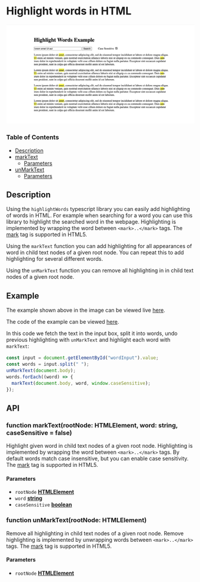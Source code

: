 <!-- Generated by documentation.js. Update this documentation by updating the source code. -->

# Highlight words in HTML

![example of Highlight Words ](exampleHighlightWords.jpg)

### Table of Contents

- [Description](##Description)
- [markText][1]
  - [Parameters][2]
- [unMarkText][3]
  - [Parameters][4]

## Description

Using the `highlightWords` typescript library you can easily add highlighting of
words in HTML. For example when searching for a word you can use this library to
highlight the searched word in the webpage. Highlighting is implemented by wrapping
the word between `<mark>..</mark>` tags. The [mark][7] tag is supported in HTML5.

Using the `markText` function you can add highlighting for all appearances of word in
child text nodes of a given root node. You can repeat this to add highlighting for
several different words.

Using the `unMarkText` function you can remove all highlighting in in child text
nodes of a given root node.

## Example

The example shown above in the image can be viewed live
[here](https://raw.githack.com/harcokuppens/highlight-words/226f6be667c0332bbb266f172416cd904da17528/example/index.html).

The code of the example can be viewed
[here](https://github.com/harcokuppens/highlight-words/tree/main/example).

In this code we fetch the text in the input box, split it into words, undo previous
highlighting with `unMarkText` and highlight each word with `markText`:

```javascript
const input = document.getElementById("wordInput").value;
const words = input.split(" ");
unMarkText(document.body);
words.forEach((word) => {
  markText(document.body, word, window.caseSensitive);
});
```

## API

### function markText(rootNode: HTMLElement, word: string, caseSensitive = false)

Highlight given word in child text nodes of a given root node. Highlighting is
implemented by wrapping the word between `<mark>..</mark>` tags. By default words
match case insensitive, but you can enable case sensitivity. The [mark][7] tag is
supported in HTML5.

#### Parameters

- `rootNode` **[HTMLElement][5]**
- `word` **[string][6]**
- `caseSensitive` **[boolean][8]**&#x20;

### function unMarkText(rootNode: HTMLElement)

Remove all highlighting in child text nodes of a given root node. Remove highlighting
is implemented by unwrapping words between `<mark>..</mark>` tags. The [mark][7] tag
is supported in HTML5.

#### Parameters

- `rootNode` **[HTMLElement][5]**&#x20;

[1]: #marktext
[2]: #parameters
[3]: #unmarktext
[4]: #parameters-1
[5]: https://developer.mozilla.org/docs/Web/HTML/Element
[6]:
  https://developer.mozilla.org/docs/Web/JavaScript/Reference/Global_Objects/String
[7]: https://developer.mozilla.org/docs/Web/HTML/Element/mark
[8]:
  https://developer.mozilla.org/en-US/docs/Web/JavaScript/Reference/Global_Objects/Boolean

```

```
